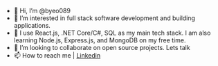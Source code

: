 - 👋 Hi, I’m @byeo089
- 👀 I’m interested in full stack software development and building applications.
- 🌱 I use React.js, .NET Core/C#, SQL as my main tech stack. I am also learning Node.js, Express.js, and MongoDB on my free time.
- 💞️ I’m looking to collaborate on open source projects. Lets talk
- 📫 How to reach me | [Linkedin](http://linkedin.com/in/brian-yeo089)

<!---
byeo089/byeo089 is a ✨ special ✨ repository because its `README.md` (this file) appears on your GitHub profile.
You can click the Preview link to take a look at your changes.
--->
